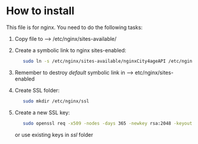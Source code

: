 How to install
===============

This file is for nginx. You need to do the following tasks:

1. Copy file to --> /etc/nginx/sites-available/
2. Create a symbolic link to nginx sites-enabled:
    ```bash
       sudo ln -s /etc/nginx/sites-available/nginxCity4ageAPI /etc/nginx/sites-enabled
    ```

3. Remember to destroy _default_ symbolic link in --> etc/nginx/sites-enabled
4. Create SSL folder:
    ```bash
       sudo mkdir /etc/nginx/ssl
    ```
5. Create a new SSL key:
    ```bash
       sudo openssl req -x509 -nodes -days 365 -newkey rsa:2048 -keyout /etc/nginx/ssl/nginx.key -out /etc/nginx/ssl/nginx.crt
    ```

    or use existing keys in _ssl_ folder
